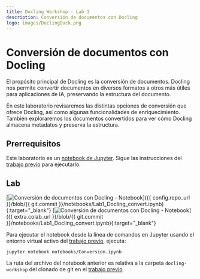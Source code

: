 ```yaml
---
title: Docling Workshop - Lab 1
description: Conversión de documentos con Docling
logo: images/DoclingDuck.png
---
```


# Conversión de documentos con Docling

El propósito principal de Docling es la conversión de documentos. Docling nos permite convertir documentos en diversos formatos a otros más útiles para aplicaciones de IA, preservando la estructura del documento.

En este laboratorio revisaremos las distintas opciones de conversión que ofrece Docling, así como algunas funcionalidades de enriquecimiento. También exploraremos los documentos convertidos para ver cómo Docling almacena metadatos y preserva la estructura.

## Prerrequisitos

Este laboratorio es un [notebook de Jupyter](https://jupyter.org/). Sigue las instrucciones del [trabajo previo](../pre-work/README.md) para ejecutarlo.

## Lab

[![Conversión de documentos con Docling - Notebook](https://badgen.net/badge/icon/github?icon=github&label=Ver%20en "Ver en GitHub")]({{ config.repo_url }}/blob/{{ git.commit }}/notebooks/Lab1_Docling_convert.ipynb){:target="_blank"}
[![Conversión de documentos con Docling - Notebook](https://colab.research.google.com/assets/colab-badge.svg "Abrir en Colab")]({{ extra.colab_url }}/blob/{{ git.commit }}/notebooks/Lab1_Docling_convert.ipynb){:target="_blank"}



Para ejecutar el notebook desde la línea de comandos en Jupyter usando el entorno virtual activo del [trabajo previo](../pre-work/README.md#instalar-jupyter), ejecuta:

```shell
jupyter notebook notebooks/Conversion.ipynb
```

La ruta del archivo del notebook anterior es relativa a la carpeta `docling-workshop` del clonado de git en el [trabajo previo](../pre-work/README.md#clonar-el-repositorio-de-la-workshop-de-docling).